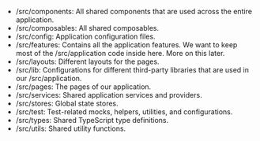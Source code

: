 - /src/components: All shared components that are used across the entire
  application.
- /src/composables: All shared composables.
- /src/config: Application configuration files.
- /src/features: Contains all the application features. We want to keep most of
  the /src/application code inside here. More on this later.
- /src/layouts: Different layouts for the pages.
- /src/lib: Configurations for different third-party libraries that are used in
  our /src/application.
- /src/pages: The pages of our application.
- /src/services: Shared application services and providers.
- /src/stores: Global state stores.
- /src/test: Test-related mocks, helpers, utilities, and configurations.
- /src/types: Shared TypeScript type definitions.
- /src/utils: Shared utility functions.
